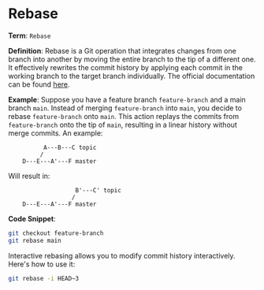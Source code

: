 # Rebase

**Term**: `Rebase`

**Definition**: Rebase is a Git operation that integrates changes from one branch into another by moving the entire branch to the tip of a different one. It effectively rewrites the commit history by applying each commit in the working branch to the target branch individually. The official documentation can be found [here](https://git-scm.com/docs/git-rebase).

**Example**: Suppose you have a feature branch `feature-branch` and a main branch `main`. Instead of merging `feature-branch` into `main`, you decide to rebase `feature-branch` onto `main`. This action replays the commits from `feature-branch` onto the tip of `main`, resulting in a linear history without merge commits. An example:

```
          A---B---C topic
         /
    D---E---A'---F master

```
Will result in:
```
                   B'---C' topic
                  /
    D---E---A'---F master
```

**Code Snippet**: 

```bash
git checkout feature-branch
git rebase main
```
Interactive rebasing allows you to modify commit history interactively. Here's how to use it:

```bash
git rebase -i HEAD~3
```